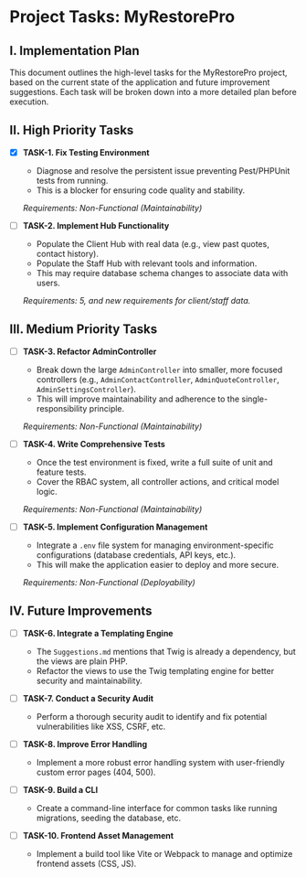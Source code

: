 # Project Tasks: MyRestorePro

## I. Implementation Plan

This document outlines the high-level tasks for the MyRestorePro project, based on the current state of the application and future improvement suggestions. Each task will be broken down into a more detailed plan before execution.

## II. High Priority Tasks

- [x] **TASK-1. Fix Testing Environment**
  - Diagnose and resolve the persistent issue preventing Pest/PHPUnit tests from running.
  - This is a blocker for ensuring code quality and stability.

  _Requirements: Non-Functional (Maintainability)_

- [ ] **TASK-2. Implement Hub Functionality**
  - Populate the Client Hub with real data (e.g., view past quotes, contact history).
  - Populate the Staff Hub with relevant tools and information.
  - This may require database schema changes to associate data with users.

  _Requirements: 5, and new requirements for client/staff data._

## III. Medium Priority Tasks

- [ ] **TASK-3. Refactor AdminController**
  - Break down the large `AdminController` into smaller, more focused controllers (e.g., `AdminContactController`, `AdminQuoteController`, `AdminSettingsController`).
  - This will improve maintainability and adherence to the single-responsibility principle.

  _Requirements: Non-Functional (Maintainability)_

- [ ] **TASK-4. Write Comprehensive Tests**
  - Once the test environment is fixed, write a full suite of unit and feature tests.
  - Cover the RBAC system, all controller actions, and critical model logic.

  _Requirements: Non-Functional (Maintainability)_

- [ ] **TASK-5. Implement Configuration Management**
  - Integrate a `.env` file system for managing environment-specific configurations (database credentials, API keys, etc.).
  - This will make the application easier to deploy and more secure.

  _Requirements: Non-Functional (Deployability)_

## IV. Future Improvements

- [ ] **TASK-6. Integrate a Templating Engine**
  - The `Suggestions.md` mentions that Twig is already a dependency, but the views are plain PHP.
  - Refactor the views to use the Twig templating engine for better security and maintainability.

- [ ] **TASK-7. Conduct a Security Audit**
  - Perform a thorough security audit to identify and fix potential vulnerabilities like XSS, CSRF, etc.

- [ ] **TASK-8. Improve Error Handling**
  - Implement a more robust error handling system with user-friendly custom error pages (404, 500).

- [ ] **TASK-9. Build a CLI**
  - Create a command-line interface for common tasks like running migrations, seeding the database, etc.

- [ ] **TASK-10. Frontend Asset Management**
  - Implement a build tool like Vite or Webpack to manage and optimize frontend assets (CSS, JS).
